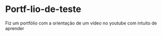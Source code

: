 # Portf-lio-de-teste
Fiz um portfólio com a orientação de um vídeo no youtube com intuito de aprender

